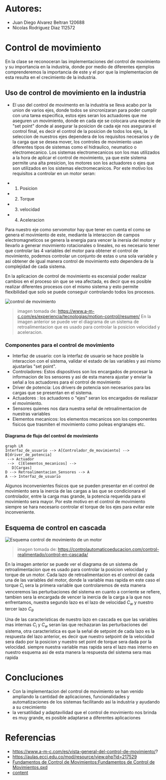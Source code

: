 ﻿# Autores:
* Juan Diego Alvarez Beltran 120688
* Nicolas Rodriguez Diaz 112572
# Control de movimiento 
En la clase se reconoceran las implementaciones del control de movimiento y su importancia en la industria, donde por medio de diferentes ejemplos comprenderemos la importancia de este y el por que la implementacion de esta resulta en el crecimiento de la industria. 

## Uso de control de movimiento en la industria

- El uso del control de movimento en la industria se lleva acabo por la union de varios ejes, donde todos se sincronizaran para poder cumplir con una tarea especifica, estos ejes seran los actuadores que me aseguren un movimiento, donde en cada eje se colocara una especie de "set point" donde al asegurar la posicion de cada eje nos asegurara el control final, es decir el control de la posicion de todos los ejes, la seleccion de nuestros ejes dependera de los requisitos necesarios y de la carga que se desea mover, los controles de movimiento usan diferentes tipos de sistemas como el hidraulico, neumatico o electromecanico.
Los sistemas electromecanicos son los mas utilizados a la hora de aplicar el control de movimiento, ya que este sistema permite una alta presicion, los motores son los actuadores o ejes que son utilizados en los sistemas electromecanicos. Por este motivo los requisitos a controlar en un motor seran:

- 1. Posicion
- 2. Torque
- 3. velocidad 
- 4. Aceleracion 

Para nuestro eje como servomotor hay que tener en cuenta el como se genera el movimiento de este, mediante la interaccion de campos electromagneticos se genera la energia para vencer la inersia del motor y llevarlo a generar movimiento rotacionales o lineales, no es necesario tener que controlar las 4 variables del motor para obtener el control de movimiento, podemos controlar un conjunto de estas o una sola variable y asi obtener de igual manera control de movimiento esto dependera de la complejidad de cada sistema. 

En la aplicacion de control de movimiento es escensial poder realizar cambios en el proceso sin que se vea afectada, es decir que es posible realizar diferentes procesos con el mismo sistema y esto permite flexibilidad que solo se puede conseguir controlando todos los procesos.

![control de movimiento](https://www.a-m-c.com/wp-content/uploads/images/university%20outreach/servoloop.jpg)
>imagen tomada de: https://www.a-m-c.com/es/experiencia/tecnologias/motion-control/resumen/
En la imagen anterior se puede ver el diagrama de un sistema de retroalimentacion que es usado para controlar la posicion velocidad y aceleracion.
### Componentes para el control de movimiento
- Interfaz de usuario: con la interfaz de usuario se hace posible la interaccion con el sistema, validar el estado de las variables y asi mismo ajustarlas "set point".
- Controladores: Estos dispositivos son los encargados de procesar la informacion de los sensores y asi de esta manera ajustar y enviar la señal a los actuadores para el control de movimiento 
- Driver de potencia: Los drivers de potencia son necesarios para las cargas que se presentan en el sistema. 
- Actuadores : los actuadores o "ejes" seran los encargados de realiazar el movimiento.
- Sensores quienes nos dara nuestra señal de retroalimentacion de nuestras variables
- Elementos mecanicos: los elementos mecanicos son los componentes fisicos  que trasmiten el movimiento como poleas engranajes etc.
#### Diagrama de flujo del control de movimiento
```mermaid
graph LR
Interfaz_de_usuario --> A[Controlador_de_movimiento] --> B[driver_de_potencia]
 --> Actuador
 -->  C[Elementos_mecanicos] --> 
   D[Cargas]
D --> Retroalimentacion_Sensores --> A 
A --> Interfaz_de_usuario
```
Algunos inconvenientes fisicos que se pueden presentar en el control de movimiento sera la inercia de las cargas a las que se condicionara el controlador, entre la carga mas grande, la potencia requerida para el movimiento sera mayor. Por este motivo en el control de movimiento siempre se hara necesario controlar el torque de los ejes para evitar este inconveniente.

## Esquema de control en cascada

![Esquema control de movimiento de un motor](https://controlautomaticoeducacion.com/wp-content/uploads/Control-en-Cascada-1-scaled.jpg)
>imagen tomada de: https://controlautomaticoeducacion.com/control-realimentado/control-en-cascada/

En la imagen anterior se puede ver el diagrama de un sistema de retroalimentacion que es usado para controlar la posicion velocidad y torque de un motor. Cada lazo de retroalimentacion es el control de cada una de las variables del motor, donde la variable mas rapida en este caso el torque $C_{i}$ sera la primera variable que controlaremos de esta manera venceremos las perturbaciones del sistema en cuanto a corriente se refiere, tambien sera la encargada de vencer la inercia de la carga a la que nos enfrentamos, nuestra segundo lazo es el lazo de velocidad $C_{w}$ y nuestro tercer lazo $C_{θ}$

Una de las caracteristicas de nuestro lazo en cascada es que las variables mas internas $C_{i}$ y $C_{w}$ seran las que rechazaran las perturbaciones del sistema, otra caracteristica es que la señal de setpoint de cada lazo es la respuesta del lazo anterior, es decir que nuestro setpoint de la velocidad sera dado por la posicion y nuestro set point de torque sera dada por la velocidad. siempre nuestra variable mas rapida sera el lazo mas interno en nuestro esquema asi de esta manera la respuesta del sistema sera mas rapida

# Concluciones
- Con la implementacion del control de movimiento se han venido ampliando la cantidad de aplicaciones, funcionalidades y automatizaciones de los sistemas facilitando asi la industria y ayudando a su crecimiento
- la versatilidad y adaptavilidad que el control de movimiento nos brinda es muy grande, es posible adaptarse a diferentes aplicaciones 
# Referencias
- https://www.a-m-c.com/es/vista-general-del-control-de-movimiento/?
- https://aulas.ecci.edu.co/mod/resource/view.php?id=217529
- [Fundamentos de Control de Movimientos:Fundamentos de Control de Movimientos.qxd](https://www.infoplc.net/files/documentacion/motion_control/infoPLC_net_Fundamentos_de_Control_de_Movimientos.pdf?form=MG0AV3)
- [content](https://repositorio.utb.edu.co/server/api/core/bitstreams/795fc241-425a-47b9-9275-7a8a5453ce57/content)

